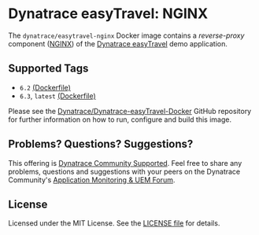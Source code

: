 # Dynatrace easyTravel: NGINX

The `dynatrace/easytravel-nginx` Docker image contains a *reverse-proxy* component ([NGINX](http://www.nginx.org)) of the [Dynatrace easyTravel](https://community.dynatrace.com/community/display/DL/Demo+Applications+-+easyTravel) demo application.

## Supported Tags

- `6.2` [(Dockerfile)](https://github.com/dynaTrace/Dynatrace-easyTravel-Docker/blob/6.2/nginx/Dockerfile)
- `6.3`, `latest` [(Dockerfile)](https://github.com/dynaTrace/Dynatrace-easyTravel-Docker/blob/master/nginx/Dockerfile)

Please see the [Dynatrace/Dynatrace-easyTravel-Docker](https://github.com/dynaTrace/Dynatrace-easyTravel-Docker) GitHub repository for further information on how to run, configure and build this image.

## Problems? Questions? Suggestions?

This offering is [Dynatrace Community Supported](https://community.dynatrace.com/community/display/DL/Support+Levels#SupportLevels-Communitysupported/NotSupportedbyDynatrace(providedbyacommunitymember)). Feel free to share any problems, questions and suggestions with your peers on the Dynatrace Community's [Application Monitoring & UEM Forum](https://answers.dynatrace.com/spaces/146/index.html).

## License

Licensed under the MIT License. See the [LICENSE file](https://github.com/dynaTrace/Dynatrace-Docker/blob/master/LICENSE) for details.